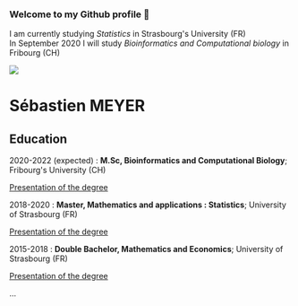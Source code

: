 ### Welcome to my Github profile 👋

I am currently studying *Statistics* in Strasbourg's University (FR)  
In September 2020 I will study *Bioinformatics and Computational biology* in Fribourg (CH)

![](https://imgs.xkcd.com/comics/correlation.png)

Sébastien MEYER
============

Education
---------

2020-2022 (expected)
:   **M.Sc, Bioinformatics and Computational Biology**; Fribourg's University (CH)

[Presentation of the degree](http://studies.unifr.ch/fr/master/digitinf/bioinformatics)

2018-2020
:   **Master, Mathematics and applications : Statistics**; University of
    Strasbourg (FR)

[Presentation of the degree](http://www.math.unistra.fr/MasterStat/)
    
2015-2018
:   **Double Bachelor, Mathematics and Economics**; University of
    Strasbourg (FR)

[Presentation of the degree](https://mathinfo.unistra.fr/formations/licence/double-licence-mathematiques-economie/)

...
